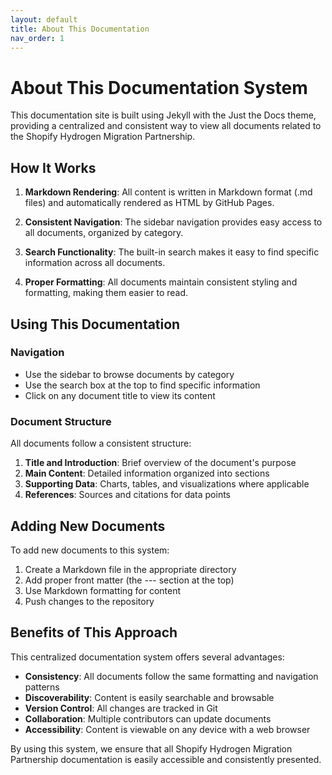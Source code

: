 ```yaml
---
layout: default
title: About This Documentation
nav_order: 1
---
```


# About This Documentation System

This documentation site is built using Jekyll with the Just the Docs theme, providing a centralized and consistent way to view all documents related to the Shopify Hydrogen Migration Partnership.

## How It Works

1. **Markdown Rendering**: All content is written in Markdown format (.md files) and automatically rendered as HTML by GitHub Pages.
   
2. **Consistent Navigation**: The sidebar navigation provides easy access to all documents, organized by category.
   
3. **Search Functionality**: The built-in search makes it easy to find specific information across all documents.
   
4. **Proper Formatting**: All documents maintain consistent styling and formatting, making them easier to read.

## Using This Documentation

### Navigation

- Use the sidebar to browse documents by category
- Use the search box at the top to find specific information
- Click on any document title to view its content

### Document Structure

All documents follow a consistent structure:

1. **Title and Introduction**: Brief overview of the document's purpose
2. **Main Content**: Detailed information organized into sections
3. **Supporting Data**: Charts, tables, and visualizations where applicable
4. **References**: Sources and citations for data points

## Adding New Documents

To add new documents to this system:

1. Create a Markdown file in the appropriate directory
2. Add proper front matter (the --- section at the top)
3. Use Markdown formatting for content
4. Push changes to the repository

## Benefits of This Approach

This centralized documentation system offers several advantages:

- **Consistency**: All documents follow the same formatting and navigation patterns
- **Discoverability**: Content is easily searchable and browsable
- **Version Control**: All changes are tracked in Git
- **Collaboration**: Multiple contributors can update documents
- **Accessibility**: Content is viewable on any device with a web browser

By using this system, we ensure that all Shopify Hydrogen Migration Partnership documentation is easily accessible and consistently presented. 